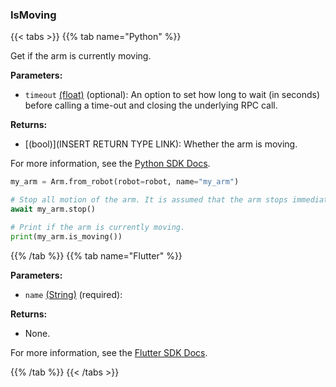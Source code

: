 ### IsMoving

{{< tabs >}}
{{% tab name="Python" %}}

Get if the arm is currently moving.

**Parameters:**

- `timeout` [(float)](<INSERT PARAM TYPE LINK>) (optional): An option to set how long to wait (in seconds) before calling a time-out and closing the underlying RPC call.

**Returns:**

- [(bool)](INSERT RETURN TYPE LINK): Whether the arm is moving.

For more information, see the [Python SDK Docs](https://python.viam.dev/autoapi/viam/components/arm/client/index.html#viam.components.arm.client.ArmClient.is_moving).

``` python {class="line-numbers linkable-line-numbers"}
my_arm = Arm.from_robot(robot=robot, name="my_arm")

# Stop all motion of the arm. It is assumed that the arm stops immediately.
await my_arm.stop()

# Print if the arm is currently moving.
print(my_arm.is_moving())
```

{{% /tab %}}
{{% tab name="Flutter" %}}

**Parameters:**

- `name` [(String)](https://api.flutter.dev/flutter/dart-core/String-class.html) (required):

**Returns:**

- None.

For more information, see the [Flutter SDK Docs](https://flutter.viam.dev/viam_protos.component.arm/ArmServiceClient/isMoving.html).

{{% /tab %}}
{{< /tabs >}}
